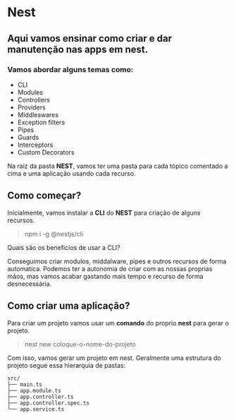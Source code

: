 # Nest

## Aqui vamos ensinar como criar e dar manutenção nas apps em nest. 

### Vamos abordar alguns temas como:

- CLI
- Modules
- Controllers
- Providers
- Middleswares
- Exception filters
- Pipes
- Guards
- Interceptors
- Custom Decorators

Na raiz da pasta **NEST**, vamos ter uma pasta para cada tópico comentado a cima e uma aplicação usando cada recurso.

## Como começar?



Inicialmente, vamos instalar a **CLI** do **NEST** para criação de alguns recursos. 

> npm i -g @nestjs/cli

Quais são os beneficios de usar a CLI?

Conseguimos criar modulos, middalware, pipes e outros recursos de forma automatica. Podemos ter a autonomia de criar com as nossas proprias mãos, mas vamos acabar gastando mais tempo e recurso de forma desnecessária.

## Como criar uma aplicação?

Para criar um projeto vamos usar um **comando** do proprio **nest** para gerar o projeto.

> nest new coloque-o-nome-do-projeto

Com isso, vamos gerar um projeto em nest. Geralmente uma estrutura do projeto segue essa hierarquia de pastas:

```
src/
├── main.ts
├── app.module.ts
├── app.controller.ts
├── app.controller.spec.ts
└── app.service.ts

```